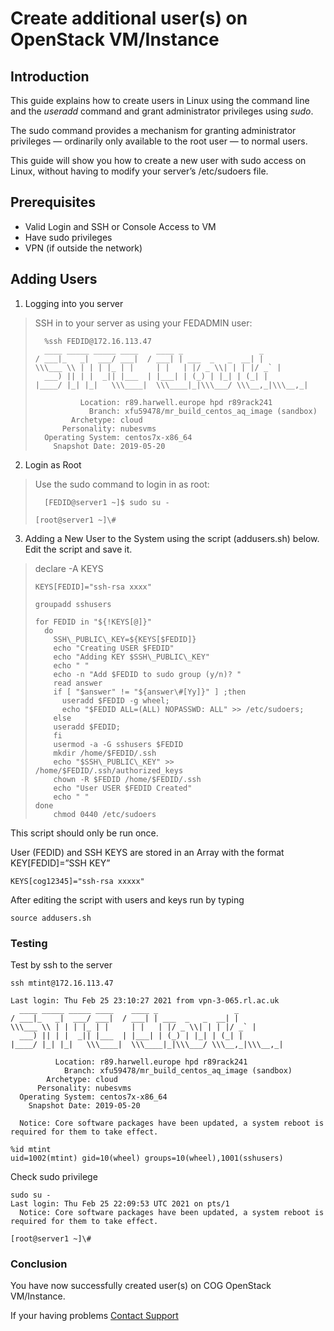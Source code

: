 Create additional user(s) on OpenStack VM/Instance[](https://file+.vscode-resource.vscode-webview.net/Users/bbm17567/Documents/GIT%20HOME/cloud-docs/source/howto/AddUsersOpenStackVMInstance.rst#create-additional-user-s-on-openstack-vm-instance "Permalink to this headline")
=================================================================================================================================================================================================================================================================================

Introduction[](https://file+.vscode-resource.vscode-webview.net/Users/bbm17567/Documents/GIT%20HOME/cloud-docs/source/howto/AddUsersOpenStackVMInstance.rst#introduction "Permalink to this headline")
------------------------------------------------------------------------------------------------------------------------------------------------------------------------------------------------------

This guide explains how to create users in Linux using the command line and the *useradd* command and grant administrator privileges using *sudo*.

The sudo command provides a mechanism for granting administrator privileges — ordinarily only available to the root user — to normal users.

This guide will show you how to create a new user with sudo access on Linux, without having to modify your server’s /etc/sudoers file.

Prerequisites[](https://file+.vscode-resource.vscode-webview.net/Users/bbm17567/Documents/GIT%20HOME/cloud-docs/source/howto/AddUsersOpenStackVMInstance.rst#prerequisites "Permalink to this headline")
--------------------------------------------------------------------------------------------------------------------------------------------------------------------------------------------------------

* Valid Login and SSH or Console Access to VM
* Have sudo privileges
* VPN (if outside the network)

Adding Users[](https://file+.vscode-resource.vscode-webview.net/Users/bbm17567/Documents/GIT%20HOME/cloud-docs/source/howto/AddUsersOpenStackVMInstance.rst#adding-users "Permalink to this headline")
------------------------------------------------------------------------------------------------------------------------------------------------------------------------------------------------------

1. Logging into you server

  > SSH in to your server as using your FEDADMIN user:
> 
>       %ssh FEDID@172.16.113.47
>       ____ _____ _____ ____    ____ _                 _
>     / ___|_   _|  ___/ ___|  / ___| | ___  _   _  __| |
>     \\\___ \\ | | | |_ | |     | |   | |/ _ \\| | | |/ _` |
>       ___) || | |  _|| |___  | |___| | (_) | |_| | (_| |
>     |____/ |_| |_|   \\\____|  \\\____|_|\\\___/ \\\__,_|\\\__,_|
> 
>               Location: r89.harwell.europe hpd r89rack241
>                 Branch: xfu59478/mr_build_centos_aq_image (sandbox)
>             Archetype: cloud
>           Personality: nubesvms
>       Operating System: centos7x-x86_64
>         Snapshot Date: 2019-05-20
2. Login as Root

  > Use the sudo command to login in as root:
> 
>       [FEDID@server1 ~]$ sudo su -
> 
>     [root@server1 ~]\#
3. Adding a New User to the System using the script (addusers.sh) below. Edit the script and save it.

  > declare -A KEYS
> 
>     KEYS[FEDID]="ssh-rsa xxxx"
> 
>     groupadd sshusers
> 
>     for FEDID in "${!KEYS[@]}"
>       do
>         SSH\_PUBLIC\_KEY=${KEYS[$FEDID]}
>         echo "Creating USER $FEDID"
>         echo "Adding KEY $SSH\_PUBLIC\_KEY"
>         echo " "
>         echo -n "Add $FEDID to sudo group (y/n)? "
>         read answer
>         if [ "$answer" != "${answer\#[Yy]}" ] ;then
>           useradd $FEDID -g wheel;
>           echo "$FEDID ALL=(ALL) NOPASSWD: ALL" >> /etc/sudoers;
>         else
>         useradd $FEDID;
>         fi
>         usermod -a -G sshusers $FEDID
>         mkdir /home/$FEDID/.ssh
>         echo "$SSH\_PUBLIC\_KEY" >> /home/$FEDID/.ssh/authorized_keys
>         chown -R $FEDID /home/$FEDID/.ssh
>         echo "User USER $FEDID Created"
>         echo " "
>     done
>         chmod 0440 /etc/sudoers

This script should only be run once.

User (FEDID) and SSH KEYS are stored in an Array with the format KEY[FEDID]=”SSH KEY”

    KEYS[cog12345]="ssh-rsa xxxxx"

After editing the script with users and keys run by typing

    source addusers.sh

### Testing[](https://file+.vscode-resource.vscode-webview.net/Users/bbm17567/Documents/GIT%20HOME/cloud-docs/source/howto/AddUsersOpenStackVMInstance.rst#testing "Permalink to this headline")

Test by ssh to the server

    ssh mtint@172.16.113.47

    Last login: Thu Feb 25 23:10:27 2021 from vpn-3-065.rl.ac.uk
      ____ _____ _____ ____    ____ _                 _
    / ___|_   _|  ___/ ___|  / ___| | ___  _   _  __| |
    \\\___ \\ | | | |_ | |     | |   | |/ _ \\| | | |/ _` |
      ___) || | |  _|| |___  | |___| | (_) | |_| | (_| |
    |____/ |_| |_|   \\\____|  \\\____|_|\\\___/ \\\__,_|\\\__,_|

              Location: r89.harwell.europe hpd r89rack241
                Branch: xfu59478/mr_build_centos_aq_image (sandbox)
            Archetype: cloud
          Personality: nubesvms
      Operating System: centos7x-x86_64
        Snapshot Date: 2019-05-20

      Notice: Core software packages have been updated, a system reboot is required for them to take effect.

    %id mtint
    uid=1002(mtint) gid=10(wheel) groups=10(wheel),1001(sshusers)

Check sudo privilege

    sudo su -
    Last login: Thu Feb 25 22:09:53 UTC 2021 on pts/1
      Notice: Core software packages have been updated, a system reboot is required for them to take effect.

    [root@server1 ~]\#

### Conclusion[](https://file+.vscode-resource.vscode-webview.net/Users/bbm17567/Documents/GIT%20HOME/cloud-docs/source/howto/AddUsersOpenStackVMInstance.rst#conclusion "Permalink to this headline")

You have now successfully created user(s) on COG OpenStack VM/Instance.

If your having problems [Contact Support](https://file+.vscode-resource.vscode-webview.net/Users/bbm17567/Documents/GIT%20HOME/cloud-docs/source/_build/html/contact.html%2523contact-email "https://file%2B.vscode-resource.vscode-webview.net/Users/bbm17567/Documents/GIT%20HOME/cloud-docs/source/_build/html/contact.html%23contact-email")